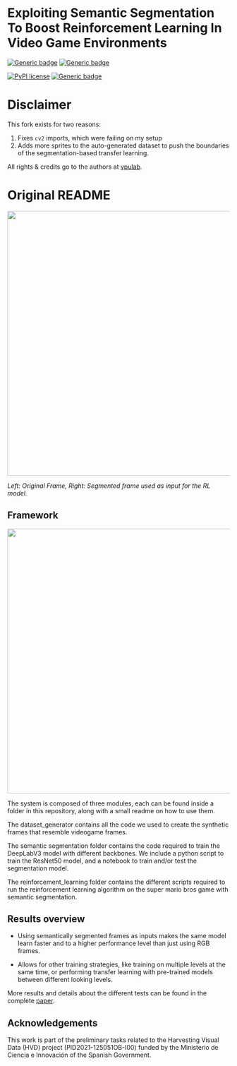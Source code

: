 # Exploiting Semantic Segmentation To Boost Reinforcement Learning In Video Game Environments

[![Generic badge](https://img.shields.io/badge/Made_with-Python-yellow.svg)](https://shields.io/)
[![Generic badge](https://img.shields.io/badge/Made_with-Jupyter_Notebooks-orange.svg)](https://shields.io/)

[![PyPI license](https://img.shields.io/pypi/l/ansicolortags.svg)](https://pypi.python.org/pypi/ansicolortags/)
[![Generic badge](https://img.shields.io/badge/Paper-DOI-blue.svg)](https://doi.org/10.1007/s11042-022-13695-1)


# Disclaimer

This fork exists for two reasons:
1. Fixes `cv2` imports, which were failing on my setup
2. Adds more sprites to the auto-generated dataset to push the boundaries of the segmentation-based transfer learning.

All rights & credits go to the authors at [vpulab](https://github.com/vpulab/Semantic-Segmentation-Boost-Reinforcement-Learning).


# Original README


</p>
<center>
<img src="./Images/Mario_example.gif" width="600">
</center>
</p>
<p>
    <em>Left: Original Frame, Right: Segmented frame used as input for the RL model.</em>
</p>

## Framework

</p>
<center>
<img src="./Images/framework.png" width="600" >
</center>
</p>

The system is composed of three modules, each can be found inside a folder in this repository, along with a small readme on how to use them.

The dataset_generator contains all the code we used to create the synthetic frames that resemble videogame frames. 

The semantic segmentation folder contains the code required to train the DeepLabV3 model with different backbones. We include a python script to train the ResNet50 model, and a notebook to train and/or test the segmentation model.

The reinforcement_learning folder contains the different scripts required to run the reinforcement learning algorithm on the super mario bros game with semantic segmentation. 

## Results overview

- Using semantically segmented frames as inputs makes the same model learn faster and to a higher performance level than just using RGB frames.

- Allows for other training strategies, like training on multiple levels at the same time, or performing transfer learning with pre-trained models between different looking levels.


More results and details about the different tests can be found in the complete [paper](https://link.springer.com/article/10.1007/s11042-022-13695-1). 

## Acknowledgements
This work is part of the preliminary tasks related to the Harvesting Visual Data (HVD) project (PID2021-125051OB-I00) funded by the Ministerio de Ciencia e Innovación of the Spanish Government.
